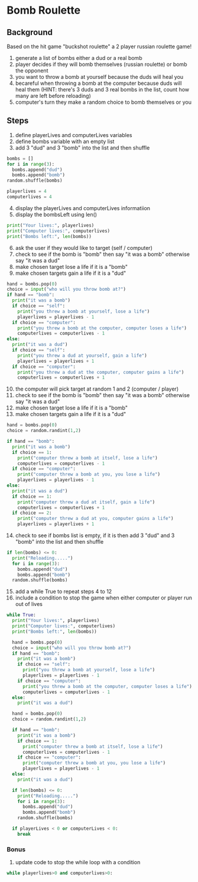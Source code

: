 # Bomb Roulette

## Background

Based on the hit game "buckshot roulette" a 2 player russian roulette game!

1. generate a list of bombs either a dud or a real bomb
2. player decides if they will bomb themselves (russian roulette) or bomb the opponent
3. you want to throw a bomb at yourself because the duds will heal you
4. becareful when throwing a bomb at the computer because duds will heal them
   (HINT: there's 3 duds and 3 real bombs in the list, count how many are left before reloading)
5. computer's turn they make a random choice to bomb themselves or you

## Steps

1. define playerLives and computerLives variables
2. define bombs variable with an empty list
3. add 3 "dud" and 3 "bomb" into the list and then shuffle

```python
bombs = []
for i in range(3):
  bombs.append("dud")
  bombs.append("bomb")
random.shuffle(bombs)

playerlives = 4
computerlives = 4
```

4. display the playerLives and computerLives informatiion
5. display the bombsLeft using len()

```python
print("Your lives:", playerlives)
print("Computer lives:", computerlives)
print("Bombs left:", len(bombs))
```

6. ask the user if they would like to target (self / computer)
7. check to see if the bomb is "bomb" then say "it was a bomb" otherwise say "it was a dud"
8. make chosen target lose a life if it is a "bomb"
9. make chosen targets gain a life if it is a "dud"

```python
hand = bombs.pop(0)
choice = input("who will you throw bomb at?")
if hand == "bomb":
  print("it was a bomb")
  if choice == "self":
    print("you threw a bomb at yourself, lose a life")
    playerlives = playerlives - 1
  if choice == "computer":
    print("you threw a bomb at the computer, computer loses a life")
    computerlives = computerlives - 1
else:
  print("it was a dud")
  if choice == "self":
    print("you threw a dud at yourself, gain a life")
    playerlives = playerlives + 1
  if choice == "computer":
    print("you threw a dud at the computer, computer gains a life")
    computerlives = computerlives + 1

```

10. the computer will pick target at random 1 and 2 (computer / player)
11. check to see if the bomb is "bomb" then say "it was a bomb" otherwise say "it was a dud"
12. make chosen target lose a life if it is a "bomb"
13. make chosen targets gain a life if it is a "dud"

```python
hand = bombs.pop(0)
choice = random.randint(1,2)

if hand == "bomb":
  print("it was a bomb")
  if choice == 1:
    print("computer threw a bomb at itself, lose a life")
    computerlives = computerlives - 1
  if choice == "computer":
    print("computer threw a bomb at you, you lose a life")
    playerlives = playerlives - 1
else:
  print("it was a dud")
  if choice == 1:
    print("computer threw a dud at itself, gain a life")
    computerlives = computerlives + 1
  if choice == 2:
    print("computer threw a dud at you, computer gains a life")
    playerlives = playerlives + 1
```

14. check to see if bombs list is empty, if it is then add 3 "dud" and 3 "bomb" into the list and then shuffle

```python
if len(bombs) <= 0:
  print("Reloading.....")
  for i in range(3):
    bombs.append("dud")
    bombs.append("bomb")
  random.shuffle(bombs)
```

15. add a while True to repeat steps 4 to 12
16. include a condition to stop the game when either computer or player run out of lives

```python
while True:
  print("Your lives:", playerlives)
  print("Computer lives:", computerlives)
  print("Bombs left:", len(bombs))

  hand = bombs.pop(0)
  choice = input("who will you throw bomb at?")
  if hand == "bomb":
    print("it was a bomb")
    if choice == "self":
      print("you threw a bomb at yourself, lose a life")
      playerlives = playerlives - 1
    if choice == "computer":
      print("you threw a bomb at the computer, computer loses a life")
      computerlives = computerlives - 1
  else:
    print("it was a dud")

  hand = bombs.pop(0)
  choice = random.randint(1,2)

  if hand == "bomb":
    print("it was a bomb")
    if choice == 1:
      print("computer threw a bomb at itself, lose a life")
      computerlives = computerlives - 1
    if choice == "computer":
      print("computer threw a bomb at you, you lose a life")
      playerlives = playerlives - 1
  else:
    print("it was a dud")

  if len(bombs) <= 0:
    print("Reloading.....")
    for i in range(3):
      bombs.append("dud")
      bombs.append("bomb")
    random.shuffle(bombs)

  if playerLives < 0 or computerLives < 0:
    break
```

### Bonus

1. update code to stop the while loop with a condition

```python
while playerlives>0 and computerlives>0:
```
